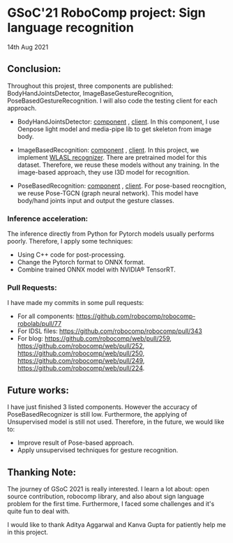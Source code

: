 # GSoC'21 RoboComp project: Sign language recognition

14th Aug 2021

## Conclusion:
Throughout this projest, three components are published: BodyHandJointsDetector, ImageBaseGestureRecognition, PoseBasedGestureRecognition. I will also code the testing client for each approach.
+ BodyHandJointsDetector: [component](https://github.com/rongtuech/robocomp-robolab/tree/sign_language_commit/components/detection/BodyHandJointsDetector) , [client](https://github.com/rongtuech/robocomp-robolab/tree/sign_language_commit/components/detection/test/bodyHandJointsDetectorClient). In this component,
I use Oenpose light model and media-pipe lib to get skeleton from image body.

+ ImageBasedRecognition: [component](https://github.com/rongtuech/robocomp-robolab/tree/sign_language_commit/components/detection/imageBasedGestureRecognition) , [client](https://github.com/rongtuech/robocomp-robolab/tree/sign_language_commit/components/detection/test/imageBasedGestureRecognitionClient). In this project, we implement [WLASL recognizer](https://github.com/dxli94/WLASL).
There are pretrained model for this dataset. Therefore, we reuse these models without any training. In the image-based approach, they use I3D model for recognition.

+ PoseBasedRecognition: [component](https://github.com/rongtuech/robocomp-robolab/tree/sign_language_commit/components/detection/PoseBasedGestureRecognition) , [client](https://github.com/rongtuech/robocomp-robolab/tree/sign_language_commit/components/detection/test/poseBasedGestureRecognitionClient).
For pose-based reocngition, we reuse Pose-TGCN (graph neural network). This model have body/hand joints input and output the gesture classes.
  

### Inference acceleration:

The inference directly from Python for Pytorch models usually performs poorly. Therefore,
I apply some techniques:

+ Using C++ code for post-processing.
+ Change the Pytorch format to ONNX format.
+ Combine trained ONNX model with NVIDIA® TensorRT.

### Pull Requests:

I have made my commits in some pull requests:
+ For all components: https://github.com/robocomp/robocomp-robolab/pull/77 
+ For IDSL files: https://github.com/robocomp/robocomp/pull/343
+ For blog: https://github.com/robocomp/web/pull/259, https://github.com/robocomp/web/pull/252, https://github.com/robocomp/web/pull/250, https://github.com/robocomp/web/pull/249, https://github.com/robocomp/web/pull/224.


## Future works:

I have just finished 3 listed components. However the accuracy of PoseBasedRecognizer is still low. Furthermore, the applying of Unsupervised model is still not used. Therefore, in the future, we would like to:
+ Improve result of Pose-based approach.
+ Apply unsupervised techniques for gesture recognition.


## Thanking Note:

The journey of GSoC 2021 is really interested. I learn a lot about: open source contribution, robocomp library, and also about sign language problem for the first time. Furthermore, I faced some challenges and it's quite fun to deal with. 

 I would like to thank Aditya Aggarwal and Kanva Gupta for patiently help me in this project.
